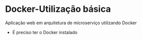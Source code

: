 # Docker-Utilização básica
Aplicação web em arquitetura de microserviço utilizando Docker

 * É preciso ter o Docker instalado
 
